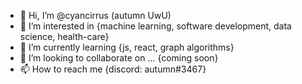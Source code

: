 - 👋 Hi, I’m @cyancirrus (autumn UwU)
- 👀 I’m interested in {machine learning, software development, data science, health-care}
- 🌱 I’m currently learning {js, react, graph algorithms}
- 💞️ I’m looking to collaborate on ... {coming soon}
- 📫 How to reach me {discord: autumn#3467}

<!---
cyancirrus/cyancirrus is a ✨ special ✨ repository because its `README.md` (this file) appears on your GitHub profile.
You can click the Preview link to take a look at your changes.
--->
